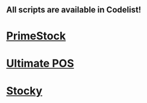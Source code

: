 ## All scripts are available in Codelist!

# [PrimeStock](https://www.codester.com/items/51722/primestock-inventory-management-software)

# [Ultimate POS](https://codecanyon.net/item/ultimate-pos-stock-management-point-of-sale-application/21216332)

# [Stocky](https://codecanyon.net/item/stockyultimate-inventory-management-system-with-pos/31445124)